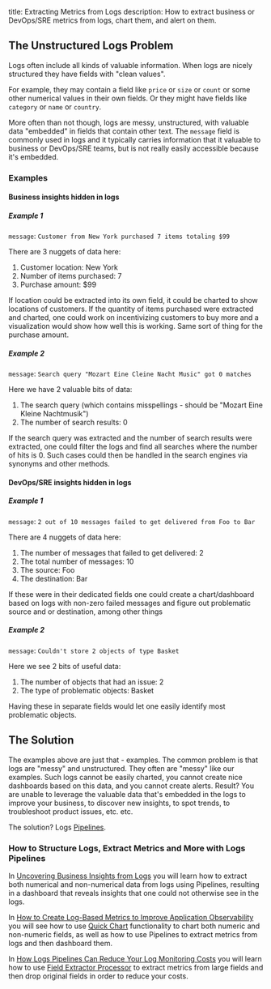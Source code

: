title: Extracting Metrics from Logs
description: How to extract business or DevOps/SRE metrics from logs, chart them, and alert on them.


## The Unstructured Logs Problem

Logs often include all kinds of valuable information.  When logs are nicely structured they have fields with "clean values".  

For example, they may contain a field like `price` or `size` or `count` or some other numerical values in their own fields.
Or they might have fields like `category` or `name` or `country`.  

More often than not though, logs are messy, unstructured, with valuable data "embedded" in fields that contain other text.
The `message` field is commonly used in logs and it typically carries information that it valuable to business or DevOps/SRE teams, but is
not really easily accessible because it's embedded.

### Examples
#### Business insights hidden in logs

##### Example 1
`message`: `Customer from New York purchased 7 items totaling $99`

There are 3 nuggets of data here:

1. Customer location: New York
2. Number of items purchased: 7
3. Purchase amount: $99

If location could be extracted into its own field, it could be charted to show locations of customers.
If the quantity of items purchased were extracted and charted, one could work on incentivizing customers 
to buy more and a visualization would show how well this is working.
Same sort of thing for the purchase amount.

##### Example 2
`message`: `Search query "Mozart Eine Cleine Nacht Music" got 0 matches`

Here we have 2 valuable bits of data:

1. The search query (which contains misspellings - should be "Mozart Eine Kleine Nachtmusik")
2. The number of search results: 0

If the search query was extracted and the number of search results were extracted, one could filter the logs and find all searches where
the number of hits is 0.  Such cases could then be handled in the search engines via synonyms and other methods.

#### DevOps/SRE insights hidden in logs
##### Example 1
`message`: `2 out of 10 messages failed to get delivered from Foo to Bar`

There are 4 nuggets of data here:

1. The number of messages that failed to get delivered: 2
2. The total number of messages: 10
3. The source: Foo
4. The destination: Bar

If these were in their dedicated fields one could create a chart/dashboard based on logs with non-zero failed messages and figure out problematic source and or destination, among other things

##### Example 2
`message`: `Couldn't store 2 objects of type Basket`

Here we see 2 bits of useful data:

1. The number of objects that had an issue: 2
2. The type of problematic objects: Basket

Having these in separate fields would let one easily identify most problematic objects.


## The Solution

The examples above are just that - examples.  The common problem is that logs are "messy" and unstructured. They often are "messy" like our examples.  Such logs cannot be easily charted, you cannot create nice dashboards based on this data, and you cannot create alerts. Result? You are unable to leverage the valuable data that's embedded in the logs to improve your business, to discover new insights, to spot trends, to troubleshoot product issues, etc. etc.

The solution? Logs [Pipelines](/docs/logs/pipelines).

### How to Structure Logs, Extract Metrics and More with Logs Pipelines

In [Uncovering Business Insights from Logs](https://sematext.com/blog/uncovering-business-insights-from-logs/) you will learn how to extract both numerical and non-numerical data from logs using Pipelines, resulting in a dashboard that reveals insights that one could not otherwise see in the logs.

In [How to Create Log-Based Metrics to Improve Application Observability](https://sematext.com/blog/how-to-create-log-based-metrics/) you will see how to use [Quick Chart](logs-table-quick-actions/#quick-chart) functionality to chart both numeric and non-numeric fields, as well as how to use Pipelines to extract metrics from logs and then dashboard them.

In [How Logs Pipelines Can Reduce Your Log Monitoring Costs](reduce-costs-with-pipelines/#field-extractor-processor-extract-metrics) you will learn how to use [Field Extractor Processor](/docs/logs/field-extractor-processor) to extract metrics from large fields and then drop original fields in order to reduce your costs.
